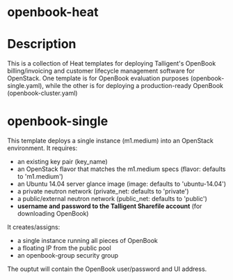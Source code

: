# openbook-heat

Description
===========
This is a collection of Heat templates for deploying Talligent's OpenBook
billing/invoicing and customer lifecycle management software for OpenStack.
One template is for OpenBook evaluation purposes (openbook-single.yaml),
while the other is for deploying a production-ready OpenBook (openbook-cluster.yaml)

openbook-single
===============
This template deploys a single instance (m1.medium) into an OpenStack
environment.  It requires:
* an existing key pair (key_name)
* an OpenStack flavor that matches the m1.medium specs (flavor: defaults to 'm1.medium')
* an Ubuntu 14.04 server glance image (image: defaults to 'ubuntu-14.04')
* a private neutron network (private_net: defaults to 'private')
* a public/external neutron network (public_net: defaults to 'public')
* **username and password to the Talligent Sharefile account** (for downloading OpenBook)

It creates/assigns:
* a single instance running all pieces of OpenBook
* a floating IP from the public pool
* an openbook-group security group

The ouptut will contain the OpenBook user/password and UI address.